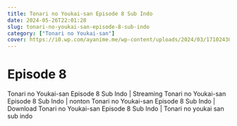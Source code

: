 ```yaml
---
title: Tonari no Youkai-san Episode 8 Sub Indo
date: 2024-05-26T22:01:28
slug: tonari-no-youkai-san-episode-8-sub-indo
category: ["Tonari no Youkai-san"]
cover: https://i0.wp.com/ayanime.me/wp-content/uploads/2024/03/1710243095-2436-141559.jpg
---
```


# Episode 8
<p>Tonari no Youkai-san Episode 8 Sub Indo | Streaming Tonari no Youkai-san Episode 8 Sub Indo | nonton Tonari no Youkai-san Episode 8 Sub Indo | Download Tonari no Youkai-san Episode 8 Sub Indo | Tonari no youkai san sub indo</p>

